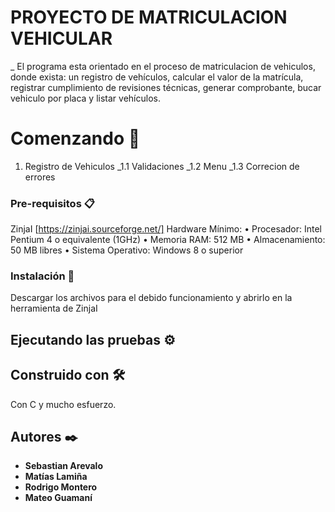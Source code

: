 # PROYECTO DE MATRICULACION VEHICULAR 
_ El programa esta orientado en el proceso de matriculacion de vehiculos, donde exista: un registro de vehículos, calcular el valor de la matrícula, registrar cumplimiento de revisiones técnicas, generar comprobante, bucar vehiculo por placa y listar vehículos.
# Comenzando 🚀
1. Registro de Vehiculos
   _1.1 Validaciones
   _1.2 Menu
   _1.3 Correcion de errores 




### Pre-requisitos 📋
ZinjaI [https://zinjai.sourceforge.net/]
Hardware Mínimo:
•	Procesador: Intel Pentium 4 o equivalente (1GHz)
•	Memoria RAM: 512 MB
•	Almacenamiento: 50 MB libres
•	Sistema Operativo: Windows 8 o superior



### Instalación 🔧

Descargar los archivos para el debido funcionamiento y abrirlo en la herramienta de ZinjaI

## Ejecutando las pruebas ⚙️



## Construido con 🛠️

Con C y mucho esfuerzo. 



## Autores ✒️
* **Sebastian Arevalo** 
* **Matías Lamiña** 
* **Rodrigo Montero**
* **Mateo Guamaní** 

